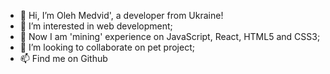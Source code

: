 - 👋 Hi, I’m Oleh Medvid', a developer from Ukraine!
- 👀 I’m interested in web development;
- 🌱 Now I am 'mining' experience on JavaScript, React, HTML5 and CSS3;
- 💞️ I’m looking to collaborate on pet project;
- 📫 Find me on Github

<!---
medvol/medvol is a ✨ special ✨ repository because its `README.md` (this file) appears on your GitHub profile.
You can click the Preview link to take a look at your changes.
--->
